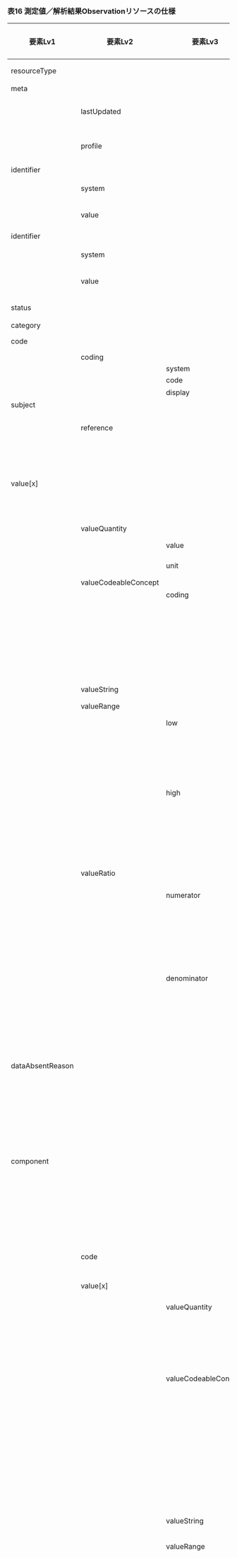 ### 表16 測定値／解析結果Observationリソースの仕様

| 要素Lv1 | 要素Lv2 | 要素Lv3 | 要素Lv4 | 要素Lv5 | 多重度 | 型 | 値 | 生理検査レポートCDAとのマッピング<BR>(CD=ClinicalDocument) | 説明 |
|---|---|---|---|---|---|---|---|---|---|
| resourceType |  |  |  |  |  |  | "Observation" | /CD/component/structuredBody/component/<BR>section/entry/observation | Observationリソースであることを示す。 |
| meta |  |  |  |  | 1..1 | Meta |  |  |  |
|  | lastUpdated |  |  |  | 1..1 | instant | "2023-12-25T20:21:32+09:00" |  | 最終更新日時。YYYY-MM-DDThh:mm:ss.sss+zz:zz。値は例示。 |
|  | profile |  |  |  | 1..1 |  | "http://jpfhir.jp/fhir/SEAMAT/StructureDefinition/<BR>JP_Observation_SEAMAT" |  | 本リソースのプロファイルを識別するURLを指定する。値は固定。 |
| identifier |  |  |  |  | 1..1 | Identifier |  |  | このリソースのID。 |
|  | system |  |  |  | 1..1 | uri | "http://jpfhir.jp/fhir/core/IdSystem/resourceInsta<BR>nce-identifier" |  | リソースIDに対する名前空間識別子。固定値。 |
|  | value |  |  |  | 1..1 | string | "1234567890_20231205_LJCS-100D_20231205101112.94.1<BR>4239.1002_20231205112233_100_1.1" |  | リソースIDの文字列。値は例示。 |
| identifier |  |  |  |  | 1..1 | Identifier |  |  | この文書の文書ID。 |
|  | system |  |  |  | 1..1 | uri | "http://jpfhir.jp/fhir/core/IdSystem/documentInsta<BR>nce-identifier" |  | 文書IDに対する名前空間識別子。固定値。 |
|  | value |  |  |  | 1..1 | string | "1234567890_20231205_LJCS-100D_20231205101112.94.1<BR>4239.1002_20231205112233_100_1" |  | 文書IDの文字列。値は例示。 |
| status |  |  |  |  | 1..1 | code | "final" |  | 検査・観察のステータス。固定値。 |
| category |  |  |  |  | 0..* | CodeableConcept |  |  |  |
| code |  |  |  |  | 1..1 | CodeableConcept |  | /CD/component/structuredBody/component/<BR>section/entry/observation/code | 検査・観察の項目コード。 |
|  | coding |  |  |  | 1..1 | Coding |  |  |  |
|  |  | system |  |  | 1..1 | uri | "http://loinc.org" |  |  |
|  |  | code |  |  | 1..1 | code | "30525-0" |  |  |
|  |  | display |  |  | 0..1 | string | "年齢" |  |  |
| subject |  |  |  |  | 0..1 | Reference(Patient) |  |  |  |
|  | reference |  |  |  | 1..1 | string | "urn:uuid:77fbc1a7-8e7e-494c-9763-6545a73afcc4" |  | PatientリソースのfullUrl要素に指定されるUUIDを指定。値は例示。 |
| value[x] |  |  |  |  | 0..1 |  |  | /CD/component/structuredBody/component/<BR>section/entry/observation/value | 検査結果や観察結果。11通りのいずれかの子要素のひとつを選択して、それにより記述する。複数を選択はできない。value要素は記述しないで、直接valueQuantity要素などのレベルを記述する。 |
|  | valueQuantity |  |  |  |  | Quantity |  |  | @xsi:type="PQ"の場合 |
|  |  | value |  |  | 1..1 | decimal | 86.0 | /CD/component/structuredBody/component/<BR>section/entry/observation/value/@value | 値は例示。 |
|  |  | unit |  |  | 0..1 | string | "a" | /CD/component/structuredBody/component/<BR>section/entry/observation/value/@unit | 値は例示。 |
|  | valueCodeableConcept |  |  |  |  | CodeableConcept |  |  | @xsi:type="CE"の場合 |
|  |  | coding |  |  | 1..1 | Coding |  |  |  |
|  |  |  | system |  | 1..1 | uri |  | /CD/component/structuredBody/component/<BR>section/entry/observation/value/<BR>@codeSystem |  |
|  |  |  | code |  | 1..1 | code | "LA22649-0" | /CD/component/structuredBody/component/<BR>section/entry/observation/value/@code | 値は例示。 |
|  |  |  | display |  | 0..1 | string | "Rest" | /CD/component/structuredBody/component/<BR>section/entry/observation/value/<BR>@displayName | 値は例示。 |
|  | valueString |  |  |  |  | string |  | /CD/component/structuredBody/component/<BR>section/entry/observation/value/text() | @xsi:type="ST"の場合 |
|  | valueRange |  |  |  |  | Range |  |  | @xsi:type="IVL_PQ"の場合 |
|  |  | low |  |  | 0..1 | Quantity |  | /CD/component/structuredBody/component/<BR>section/entry/observation/value/low |  |
|  |  |  | value |  | 1..1 | decimal |  | /CD/component/structuredBody/component/<BR>section/entry/observation/value/low/<BR>@value |  |
|  |  |  | unit |  | 0..1 | string |  | /CD/component/structuredBody/component/<BR>section/entry/observation/value/low/@unit |  |
|  |  | high |  |  | 0..1 | Quantity |  | /CD/component/structuredBody/component/<BR>section/entry/observation/value/high |  |
|  |  |  | value |  | 1..1 | decimal |  | /CD/component/structuredBody/component/<BR>section/entry/observation/value/high/<BR>@value |  |
|  |  |  | unit |  | 0..1 | string |  | /CD/component/structuredBody/component/<BR>section/entry/observation/value/high/<BR>@unit |  |
|  | valueRatio |  |  |  |  | Ratio |  |  | @xsi:type="RTO_PQ_PQ"の場合 |
|  |  | numerator |  |  | 0..1 | Quantity |  | /CD/component/structuredBody/component/<BR>section/entry/observation/value/numerator |  |
|  |  |  | value |  | 1..1 | decimal | 93 | /CD/component/structuredBody/component/<BR>section/entry/observation/value/numerator/<BR>@value | 値は例示。 |
|  |  |  | unit |  | 0..1 | string |  | /CD/component/structuredBody/component/<BR>section/entry/observation/value/numerator/<BR>@unit |  |
|  |  | denominator |  |  | 0..1 | Quantity |  | /CD/component/structuredBody/component/<BR>section/entry/observation/value/<BR>denominator |  |
|  |  |  | value |  | 1..1 | decimal | 1.0 | /CD/component/structuredBody/component/<BR>section/entry/observation/value/<BR>denominator/@value | 値は例示。 |
|  |  |  | unit |  | 0..1 | string | "bpm" | /CD/component/structuredBody/component/<BR>section/entry/observation/value/<BR>denominator/@unit | 値は例示。 |
| dataAbsentReason |  |  |  |  | 0..1 | CodeableConcept |  | /CD/component/structuredBody/component/<BR>section/entry/observation/value/<BR>@nullFlavor | 検査結果値が欠落している理由。 |
| component |  |  |  |  | 0..* | BackboneElement |  |  | 同じ検査・観察において、メソッドが1つ、観察が1つ、実行者が1つ、デバイスが1つ、時間が1つしかない１回の検査・観察で同時に複数の検査結果が得られる場合に、その各検査をcomponentをみなして、このObservationリソースのcomponent要素に記述する。たとえばこのObservationリソースが血圧である場合に、収縮期血圧値と拡張期血圧値の2つは、Observationリソース：血圧の2つのcomponentとして記述される。 |
|  | code |  |  |  | 1..1 | CodeableConcept |  | /CD/component/structuredBody/component/<BR>section/entry/observation/value/<BR>entryRelationship/observation/code | Observation.codeと同じ。 |
|  | value[x] |  |  |  | 0..1 |  |  | /CD/component/structuredBody/component/<BR>section/entry/observation/value/<BR>entryRelationship/observation/value | Observation.value[x]と同じ。 |
|  |  | valueQuantity |  |  |  | Quantity |  |  | @xsi:type="PQ"の場合 |
|  |  |  | value |  | 1..1 | decimal |  | /CD/component/structuredBody/component/<BR>section/entry/observation/value/<BR>entryRelationship/observation/value@value |  |
|  |  |  | unit |  | 0..1 | string |  | /CD/component/structuredBody/component/<BR>section/entry/observation/value/<BR>entryRelationship/observation/value@unit |  |
|  |  | valueCodeableConcept |  |  |  | CodeableConcept |  |  | @xsi:type="CE"の場合 |
|  |  |  | coding |  | 1..1 | Coding |  |  |  |
|  |  |  |  | system | 1..1 | uri |  | /CD/component/structuredBody/component/<BR>section/entry/observation/value/<BR>entryRelationship/observation/value/<BR>@codeSystem |  |
|  |  |  |  | code | 1..1 | code |  | /CD/component/structuredBody/component/<BR>section/entry/observation/value/<BR>entryRelationship/observation/value/@code |  |
|  |  |  |  | display | 0..1 | string |  | /CD/component/structuredBody/component/<BR>section/entry/observation/value/<BR>entryRelationship/observation/value/<BR>@displayName |  |
|  |  | valueString |  |  |  | string |  | /CD/component/structuredBody/component/<BR>section/entry/observation/value/<BR>entryRelationship/observation/value/<BR>text() | @xsi:type="ST"の場合 |
|  |  | valueRange |  |  |  | Range |  |  | @xsi:type="IVL_PQ"の場合 |
|  |  |  | low |  | 0..1 | Quantity |  | /CD/component/structuredBody/component/<BR>section/entry/observation/value/<BR>entryRelationship/observation/value/low |  |
|  |  |  |  | value | 1..1 | decimal |  | /CD/component/structuredBody/component/<BR>section/entry/observation/value/<BR>entryRelationship/observation/value/low/<BR>@value |  |
|  |  |  |  | unit | 0..1 | string |  | /CD/component/structuredBody/component/<BR>section/entry/observation/value/<BR>entryRelationship/observation/value/low/<BR>@unit |  |
|  |  |  | high |  | 0..1 | Quantity |  | /CD/component/structuredBody/component/<BR>section/entry/observation/value/<BR>entryRelationship/observation/value/high |  |
|  |  |  |  | value | 1..1 | decimal |  | /CD/component/structuredBody/component/<BR>section/entry/observation/value/<BR>entryRelationship/observation/value/high/<BR>@value |  |
|  |  |  |  | unit | 0..1 | string |  | /CD/component/structuredBody/component/<BR>section/entry/observation/value/<BR>entryRelationship/observation/value/high/<BR>@unit |  |
|  |  | valueRatio |  |  |  | Ratio |  |  | @xsi:type="RTO_PQ_PQ"の場合 |
|  |  |  | numerator |  | 0..1 | Quantity |  | /CD/component/structuredBody/component/<BR>section/entry/observation/value/<BR>entryRelationship/observation/value/<BR>numerator |  |
|  |  |  |  | value | 1..1 | decimal |  | /CD/component/structuredBody/component/<BR>section/entry/observation/value/<BR>entryRelationship/observation/value/<BR>numerator/@value |  |
|  |  |  |  | unit | 0..1 | string |  | /CD/component/structuredBody/component/<BR>section/entry/observation/value/<BR>entryRelationship/observation/value/<BR>numerator/@unit |  |
|  |  |  | denominator |  | 0..1 | Quantity |  | /CD/component/structuredBody/component/<BR>section/entry/observation/value/<BR>entryRelationship/observation/value/<BR>denominator |  |
|  |  |  |  | value | 1..1 | decimal |  | /CD/component/structuredBody/component/<BR>section/entry/observation/value/<BR>entryRelationship/observation/value/<BR>denominator/@value |  |
|  |  |  |  | unit | 0..1 | string |  | /CD/component/structuredBody/component/<BR>section/entry/observation/value/<BR>entryRelationship/observation/value/<BR>denominator/@unit |  |
|  | dataAbsentReason |  |  |  | 0..1 | CodeableConcept |  | /CD/component/structuredBody/component/<BR>section/entry/observation/value/<BR>entryRelationship/observation/value/<BR>@nullFlavor | Observation.dataAbsentReasonと同じ。 |
